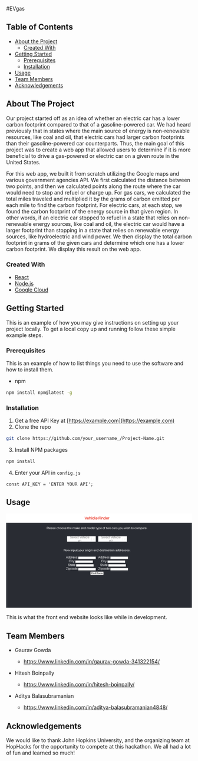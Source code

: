 #EVgas

<!-- TABLE OF CONTENTS -->
## Table of Contents

* [About the Project](#about-the-project)
  * [Created With](#created-with)
* [Getting Started](#getting-started)
  * [Prerequisites](#prerequisites)
  * [Installation](#installation)
* [Usage](#usage)
* [Team Members](#team-members)
* [Acknowledgements](#acknowledgements)



<!-- ABOUT THE PROJECT -->
## About The Project

Our project started off as an idea of whether an electric car has a lower carbon footprint compared to that of a gasoline-powered car. 
We had heard previously that in states where the main source of energy is non-renewable resources, like coal and oil, 
that electric cars had larger carbon footprints than their gasoline-powered car counterparts. 
Thus, the main goal of this project was to create a web app that allowed users to determine 
if it is more beneficial to drive a gas-powered or electric car on a given route in the United States. 

For this web app, we built it from scratch utilizing the Google maps and various government agencies API. We first calculated 
the distance between two points, and then we calculated points along the route where the car would need to stop and refuel or charge
up. For gas cars, we calculated the total miles traveled and multiplied it by the grams of carbon emitted per each mile to find the
carbon footprint. For electric cars, at each stop, we found the carbon footprint of the energy source in that given region. In other words,
if an electric car stopped to refuel in a state that relies on non-renewable energy sources, like coal and oil, the electric car would have
a larger footprint than stopping in a state that relies on renewable energy sources, like hydroelectric and wind power. We then 
display the total carbon footprint in grams of the given cars and determine which one has a lower carbon footprint. We display this result
on the web app.   


### Created With
* [React](https://reactjs.org/)
* [Node.js](https://nodejs.org/en/)
* [Google Cloud](https://cloud.google.com/)




<!-- GETTING STARTED -->
## Getting Started

This is an example of how you may give instructions on setting up your project locally.
To get a local copy up and running follow these simple example steps.

### Prerequisites

This is an example of how to list things you need to use the software and how to install them.
* npm
```sh
npm install npm@latest -g
```

### Installation

1. Get a free API Key at [https://example.com](https://example.com)
2. Clone the repo
```sh
git clone https://github.com/your_username_/Project-Name.git
```
3. Install NPM packages
```sh
npm install
```
4. Enter your API in `config.js`
```JS
const API_KEY = 'ENTER YOUR API';
```



<!-- USAGE EXAMPLES -->
## Usage
![image info](site.png)

This is what the front end website looks like while in development. 










<!-- Team Members -->
## Team Members

* Gaurav Gowda
    * https://www.linkedin.com/in/gaurav-gowda-341322154/

* Hitesh Boinpally
    * https://www.linkedin.com/in/hitesh-boinpally/

* Aditya Balasubramanian 
    * https://www.linkedin.com/in/aditya-balasubramanian4848/



<!-- ACKNOWLEDGEMENTS -->
## Acknowledgements
We would like to thank John Hopkins University, and the organizing team at HopHacks for the opportunity to compete
at this hackathon. We all had a lot of fun and learned so much!





